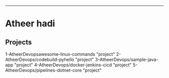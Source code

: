 ---
# Atheer hadi 


## Projects


1-AtheerDevopsawesome-linux-commands "project"
2-AtheerDevops/codebuild-pyhello "project"
3-AtheerDevops/sample-java-app "project"
4-AtheerDevops/docker-jenkins-cicd "project"
5-AtheerDevops/pipelines-dotnet-core "project"



<!-- Last updated: 2022 -->
